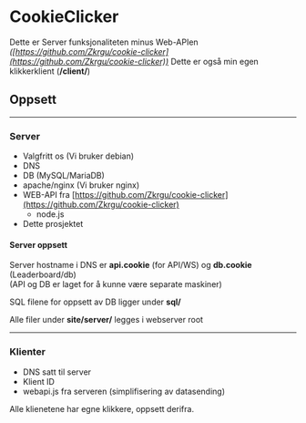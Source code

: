 # CookieClicker

Dette er Server funksjonaliteten minus Web-APIen *([https://github.com/Zkrgu/cookie-clicker](https://github.com/Zkrgu/cookie-clicker))* 
Dette er også min egen klikkerklient (**/client/**)

## Oppsett

---

### Server

- Valgfritt os (Vi bruker debian)
- DNS
- DB (MySQL/MariaDB)
- apache/nginx (Vi bruker nginx)
- WEB-API fra [https://github.com/Zkrgu/cookie-clicker](https://github.com/Zkrgu/cookie-clicker)
  - node.js
- Dette prosjektet

#### Server oppsett

Server hostname i DNS er **api.cookie** (for API/WS) og **db.cookie** (Leaderboard/db)  
(API og DB er laget for å kunne være separate maskiner)  

SQL filene for oppsett av DB ligger under **sql/**  

Alle filer under **site/server/** legges i webserver root  

---

### Klienter

- DNS satt til server
- Klient ID
- webapi.js fra serveren (simplifisering av datasending)

Alle klienetene har egne klikkere, oppsett derifra.  
